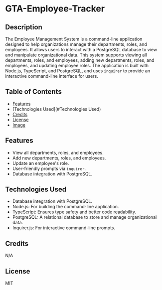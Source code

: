 # GTA-Employee-Tracker

## Description

The Employee Management System is a command-line application designed to help organizations manage their departments, roles, and employees. 
It allows users to interact with a PostgreSQL database to view and manipulate organizational data. 
This system supports viewing all departments, roles, and employees, adding new departments, roles, and employees, and updating employee roles. 
The application is built with Node.js, TypeScript, and PostgreSQL, and uses `inquirer` to provide an interactive command-line interface for users.

## Table of Contents

- [Features](#Features)
- [Technologies Used](#Technologies Used)
- [Credits](#credits)
- [License](#license)
- [Image](#Image)

## Features

- View all departments, roles, and employees.
- Add new departments, roles, and employees.
- Update an employee's role.
- User-friendly prompts via `inquirer`.
- Database integration with PostgreSQL.
  
## Technologies Used

- Database integration with PostgreSQL.
- Node.js: For building the command-line application.
- TypeScript: Ensures type safety and better code readability.
- PostgreSQL: A relational database to store and manage organizational data.
- Inquirer.js: For interactive command-line prompts.

## Credits

N/A

## License

MIT
